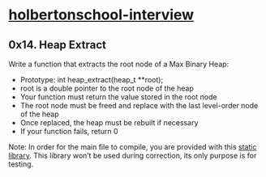 # [holbertonschool-interview](https://github.com/dalexach/holbertonschool-interview)

## 0x14. Heap Extract

Write a function that extracts the root node of a Max Binary Heap:

- Prototype: int heap_extract(heap_t **root);
- root is a double pointer to the root node of the heap
- Your function must return the value stored in the root node
- The root node must be freed and replace with the last level-order node of the heap
- Once replaced, the heap must be rebuilt if necessary
- If your function fails, return 0

Note: In order for the main file to compile, you are provided with this [static library](https://intranet.hbtn.io/rltoken/OMtzMIkyehMIYW1hg1rzvw). This library won’t be used during correction, its only purpose is for testing.